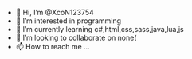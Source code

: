 - 👋 Hi, I’m @XcoN123754
- 👀 I’m interested in programming
- 🌱 I’m currently learning c#,html,css,sass,java,lua,js
- 💞️ I’m looking to collaborate on none(
- 📫 How to reach me ...

<!---
XcoN123754/XcoN123754 is a ✨ special ✨ repository because its `README.md` (this file) appears on your GitHub profile.
You can click the Preview link to take a look at your changes.
--->
